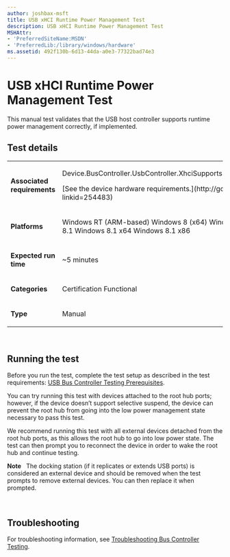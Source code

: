 ```yaml
---
author: joshbax-msft
title: USB xHCI Runtime Power Management Test
description: USB xHCI Runtime Power Management Test
MSHAttr:
- 'PreferredSiteName:MSDN'
- 'PreferredLib:/library/windows/hardware'
ms.assetid: 492f130b-6d13-44da-a0e3-77322bad74e3
---
```


# USB xHCI Runtime Power Management Test


This manual test validates that the USB host controller supports runtime power management correctly, if implemented.

## Test details


<table>
<colgroup>
<col width="50%" />
<col width="50%" />
</colgroup>
<tbody>
<tr class="odd">
<td><p><strong>Associated requirements</strong></p></td>
<td><p>Device.BusController.UsbController.XhciSupportsRuntimePowerManagement</p>
<p>[See the device hardware requirements.](http://go.microsoft.com/fwlink/p/?linkid=254483)</p></td>
</tr>
<tr class="even">
<td><p><strong>Platforms</strong></p></td>
<td><p>Windows RT (ARM-based) Windows 8 (x64) Windows 8 (x86) Windows RT 8.1 Windows 8.1 x64 Windows 8.1 x86</p></td>
</tr>
<tr class="odd">
<td><p><strong>Expected run time</strong></p></td>
<td><p>~5 minutes</p></td>
</tr>
<tr class="even">
<td><p><strong>Categories</strong></p></td>
<td><p>Certification Functional</p></td>
</tr>
<tr class="odd">
<td><p><strong>Type</strong></p></td>
<td><p>Manual</p></td>
</tr>
</tbody>
</table>

 

## Running the test


Before you run the test, complete the test setup as described in the test requirements: [USB Bus Controller Testing Prerequisites](usb-bus-controller-testing-prerequisites.md).

You can try running this test with devices attached to the root hub ports; however, if the device doesn’t support selective suspend, the device can prevent the root hub from going into the low power management state necessary to pass this test.

We recommend running this test with all external devices detached from the root hub ports, as this allows the root hub to go into low power state. The test can then prompt you to reconnect the device in order to wake the root hub and continue testing.

**Note**  
The docking station (if it replicates or extends USB ports) is considered an external device and should be removed when the test prompts to remove external devices. You can then replace it when prompted.

 

## Troubleshooting


For troubleshooting information, see [Troubleshooting Bus Controller Testing](troubleshooting-bus-controller-testing.md).

 

 






